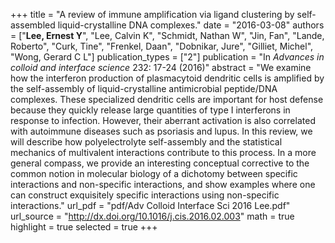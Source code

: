 +++
title = "A review of immune amplification via ligand clustering by self-assembled liquid-crystalline DNA complexes."
date = "2016-03-08"
authors = ["**Lee, Ernest Y**", "Lee, Calvin K", "Schmidt, Nathan W", "Jin, Fan", "Lande, Roberto", "Curk, Tine", "Frenkel, Daan", "Dobnikar, Jure", "Gilliet, Michel", "Wong, Gerard C L"]
publication_types = ["2"]
publication = "In *Advances in colloid and interface science* 232: 17-24 (2016)"
abstract = "We examine how the interferon production of plasmacytoid dendritic cells is amplified by the self-assembly of liquid-crystalline antimicrobial peptide/DNA complexes. These specialized dendritic cells are important for host defense because they quickly release large quantities of type I interferons in response to infection. However, their aberrant activation is also correlated with autoimmune diseases such as psoriasis and lupus. In this review, we will describe how polyelectrolyte self-assembly and the statistical mechanics of multivalent interactions contribute to this process. In a more general compass, we provide an interesting conceptual corrective to the common notion in molecular biology of a dichotomy between specific interactions and non-specific interactions, and show examples where one can construct exquisitely specific interactions using non-specific interactions."
url_pdf = "pdf/Adv Colloid Interface Sci 2016 Lee.pdf"
url_source = "http://dx.doi.org/10.1016/j.cis.2016.02.003"
math = true
highlight = true
selected = true
+++